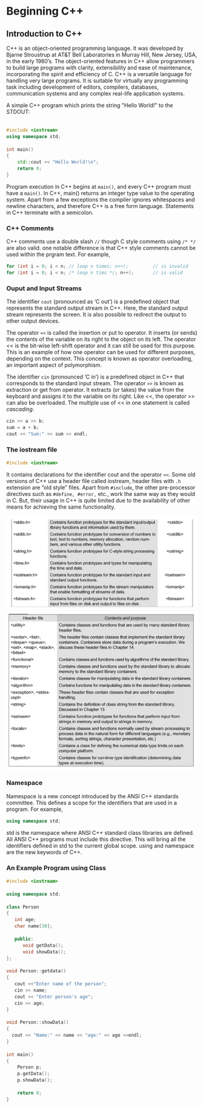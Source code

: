 # Beginning C++

## Introduction to C++
C++ is an object-oriented programming language. It was developed by Bjarne Stroustrup at AT&T Bell Laboratories in Murray Hill, New Jersey, USA, in the early 1980’s. The object-oriented features in C++ allow programmers to build large programs with clarity, extensibility and ease of maintenance, incorporating the spirit and efficiency of C. C++ is a versatile language for handling very large programs. It is suitable for virtually any programming task including development of editors, compilers, databases, communication systems and any complex real-life application systems.

A simple C++ program which prints the string "Hello World!" to the STDOUT:

```C++

#include <iostream>
using namespace std;

int main()
{
    std::cout << "Hello World!\n"; 
    return 0;
}
```

Program execution in C++ begins at ```main()```, and every C++ program must have a ```main()```. In C++, main() returns an integer type value to the operating system. Apart from a few exceptions the compiler ignores whitespaces and newline characters, and therefore C++ is a free form language. Statements in C++ terminate with a semicolon.

### C++ Comments
C++ comments use a double slash ```//``` though C style comments using ```/* */``` are also valid. one notable difference is that C++ style comments cannot be used within the prgram text. For example,

```C++
for (int i = 0; i < n; // loop n times; n++);         // is invalid
for (int i = 0; i < n; /* loop n tims */; n++);       // is valid  
```

### Ouput and Input Streams
The identifier ```cout``` (pronounced as ‘C out’) is a predefined object that represents the standard output stream in C++. Here, the standard output stream represents the screen. It is also possible to redirect the output to other output devices.  

The operator ```<<``` is called the insertion or put to operator. It inserts (or sends) the contents of the variable on its right to the object on its left. The operator << is the bit-wise left-shift operator and it can still be used for this purpose. This is an example of how one operator can be used for different purposes, depending on the context. This concept is known as operator overloading, an important aspect of polymorphism.

The identifier ```cin``` (pronounced ‘C in’) is a predefined object in C++ that corresponds to the standard input stream. The operator ```>>``` is known as extraction or get from operator. It extracts (or takes) the value from the keyboard and assigns it to the variable on its right. Like <<, the operator >> can also be overloaded. The multiple use of << in one statement is called *cascading*.

```C++
cin >> a >> b;
sum = a + b;
cout << "Sum:" << sum << endl;
```
### The iostream file

```C++
#include <iostream>
```
It contains declarations for the identifier cout and the operator ```<<```. Some old versions of C++ use a header file called iostream, header files with ```.h``` extension are “old style” files.  Apart from ```#include```, the other pre-processor directives such as ```#define, #error,``` etc., work the same way as they would in C. But, their usage in C++ is quite limited due to the availability of other means for achieving the same functionality.

![Commonly used header files in C++](assets/h1.jpg)  
![New header files introduced in C++](assets/h2.jpg)

 ### Namespace
 Namespace is a new concept introduced by the ANSI C++ standards committee. This defines a scope for the identifiers that are used in a program. For example,
 
 ```C++
 using namespace std;
 ```
 
 std is the namespace where ANSI C++ standard class libraries are defined. All ANSI C++ programs must include this directive. This will bring all the identifiers defined in std to the current global scope. using and namespace are the new keywords of C++.

### An Example Program using Class

```C++
#include <iostream>

using namespace std;

class Person
{
   int age;
   char name[30];
   
   public:
      void getData();
      void showData();
};

void Person::getdata()
{
   cout <<"Enter name of the person";
   cin >> name;
   cout << "Enter person's age";
   cin >> age;
}

void Person::showData()
{
  cout << "Name:" << name << "age:" << age <<endl;
}

int main()
{
    Person p;
    p.getData();
    p.showData();
    
    return 0;
}

```
   
      

 



 
   
 



 

 

   
